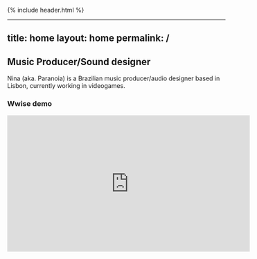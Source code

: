 {% include header.html %}

---
title: home
layout: home
permalink: /
---

## Music Producer/Sound designer

Nina (aka. Paranoia) is a Brazilian music producer/audio designer based in Lisbon, currently working in videogames.

### Wwise demo

<iframe width="560" height="315" src="https://www.youtube.com/embed/39J1ile_gDk" frameborder="0" allow="accelerometer; autoplay; encrypted-media; gyroscope; picture-in-picture" allowfullscreen></iframe>
